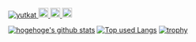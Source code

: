 

<p align="left"> 
  <a href="https://github.com/happy663/happy663/">
    <img src="https://komarev.com/ghpvc/?username=happy663" alt="yutkat" />
  </a>
<!--   <a href="http://twitter.com/Fafner_sou">
    <img height="20" src="https://img.shields.io/twitter/follow/Fafner_sou?label=Twitter&logo=twitter&style=flat" />
  </a> -->
  <a href="https://github.com/yutkat">
    <img height="20" src="https://img.shields.io/github/followers/happy663?label=follow&logo=github&style=flat" />
  </a>
  <a href="http://qiita.com/happy663">
    <img height="20" src="https://qiita-badge.apiapi.app/s/happy663/posts.svg" />
  </a>
  <//qiita.com/happy663">
    <img height="20" src="https://qiita-badge.apiapi.app/s/happy663/contributions.svg" />
  </a>
</p>


[![hogehoge's github stats](https://github-readme-stats.vercel.app/api?username=happy663&hide=contribs&count_private=true&show_icons=true&theme=tokyonight)](https://github.com/happy663/)
[![Top used Langs](https://github-readme-stats.vercel.app/api/top-langs/?username=happy663&layout=compact&theme=tokyonight)](https://github.com/happy663/)
[![trophy](https://github-profile-trophy.vercel.app/?username=happy663)](https://github.com/happy663/github-profile-trophy)



